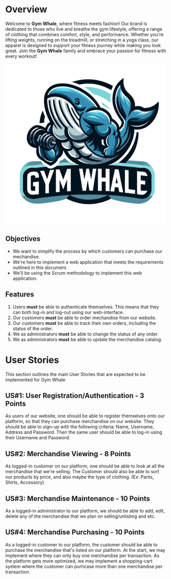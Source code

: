 # Overview

Welcome to **Gym Whale**, where fitness meets fashion! Our brand is dedicated to those who live and breathe the gym lifestyle, offering a range of clothing that combines comfort, style, and performance. Whether you're lifting weights, running on the treadmill, or stretching in a yoga class, our apparel is designed to support your fitness journey while making you look great. Join the **Gym Whale** family and embrace your passion for fitness with every workout!

![Gym Whale Logl](pics/pic2.png)

## Objectives 

* We want to simplify the process by which customers can purchase our mechandise.
* We're here to implement a web application that meets the requirements outlined in this document.
* We'll be using the Scrum methodology to implement this web application.

## Features 

1. Users **must** be able to authenticate themselves. This means that they can both log-in and log-out using our web-interface.
2. Our customers **must** be able to order mechandise from our website.
3. Our customers **must** be able to track their own orders, including the status of the order.
4. We as administrators **must** be able to change the status of any order. 
5. We as administrators **must** be able to update the merchandise catalog. 

# User Stories

This section outlines the main User Stories that are expected to be implemented for Gym Whale

## US#1: User Registration/Authentication - 3 Points

As users of our website, one should be able to register themselves onto our platform, so that they can purchase merchandise on our website. They should be able to sign-up with the following criteria: Name, Username, Address and Password. Then the same user should be able to log-in using their Username and Password.

## US#2: Merchandise Viewing - 8 Points

As logged-in customer on our platform, one should be able to look at all the merchandise that we're selling. The Customer should also be able to sort our products by price, and also maybe the type of clothing. (Ex: Pants, Shirts, Accessory)

## US#3: Merchandise Maintenance  - 10 Points

As a logged-in administrator to our platform, we should be able to add, edit, delete any of the merchandise that we plan on selling/unlisting and etc. 

## US#4: Merchandise Purchasing  - 10 Points

As a logged-in customer to our platform, the customer should be able to purchase the merchandise that's listed on our platform. At the start, we may implement where they can only buy one merchandise per transaction. As the platform gets more optimized, we may implement a shopping-cart system where the customer can purhcase more than one merchandise per transaction.
